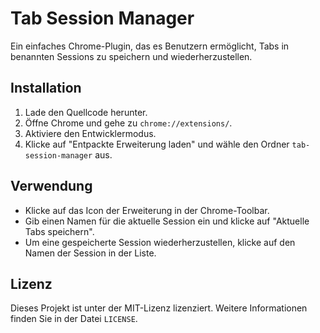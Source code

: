 # Tab Session Manager

Ein einfaches Chrome-Plugin, das es Benutzern ermöglicht, Tabs in benannten Sessions zu speichern und wiederherzustellen.

## Installation

1. Lade den Quellcode herunter.
2. Öffne Chrome und gehe zu `chrome://extensions/`.
3. Aktiviere den Entwicklermodus.
4. Klicke auf "Entpackte Erweiterung laden" und wähle den Ordner `tab-session-manager` aus.

## Verwendung

- Klicke auf das Icon der Erweiterung in der Chrome-Toolbar.
- Gib einen Namen für die aktuelle Session ein und klicke auf "Aktuelle Tabs speichern".
- Um eine gespeicherte Session wiederherzustellen, klicke auf den Namen der Session in der Liste.

## Lizenz

Dieses Projekt ist unter der MIT-Lizenz lizenziert. Weitere Informationen finden Sie in der Datei `LICENSE`.